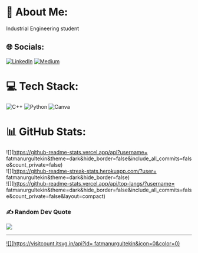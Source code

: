 # 💫 About Me:
Industrial Engineering student<br>


## 🌐 Socials:
[![LinkedIn](https://img.shields.io/badge/LinkedIn-%230077B5.svg?logo=linkedin&logoColor=white)](https://linkedin.com/in/www.linkedin.com/in/fatmanurgultekin) [![Medium](https://img.shields.io/badge/Medium-12100E?logo=medium&logoColor=white)](https://medium.com/@ftmangltkn) 

# 💻 Tech Stack:
![C++](https://img.shields.io/badge/c++-%2300599C.svg?style=for-the-badge&logo=c%2B%2B&logoColor=white) ![Python](https://img.shields.io/badge/python-3670A0?style=for-the-badge&logo=python&logoColor=ffdd54) ![Canva](https://img.shields.io/badge/Canva-%2300C4CC.svg?style=for-the-badge&logo=Canva&logoColor=white)
# 📊 GitHub Stats:
![](https://github-readme-stats.vercel.app/api?username= fatmanurgultekin&theme=dark&hide_border=false&include_all_commits=false&count_private=false)<br/>
![](https://github-readme-streak-stats.herokuapp.com/?user= fatmanurgultekin&theme=dark&hide_border=false)<br/>
![](https://github-readme-stats.vercel.app/api/top-langs/?username= fatmanurgultekin&theme=dark&hide_border=false&include_all_commits=false&count_private=false&layout=compact)

### ✍️ Random Dev Quote
![](https://quotes-github-readme.vercel.app/api?type=horizontal&theme=radical)

---
[![](https://visitcount.itsvg.in/api?id= fatmanurgultekin&icon=0&color=0)](https://visitcount.itsvg.in)

<!-- Proudly created with GPRM ( https://gprm.itsvg.in ) -->
